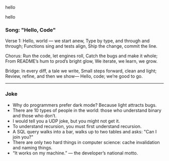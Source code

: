 
hello

hello

### Song: "Hello, Code"

Verse 1:
Hello, world — we start anew,
Type by type, and through and through;
Functions sing and tests align,
Ship the change, commit the line.

Chorus:
Run the code, let engines roll,
Catch the bugs and make it whole;
From README’s hum to prod’s bright glow,
We iterate, we learn, we grow.

Bridge:
In every diff, a tale we write,
Small steps forward, clean and light;
Review, refine, and then we show—
Hello, code; we’re good to go.


---
### Joke

- Why do programmers prefer dark mode? Because light attracts bugs.
- There are 10 types of people in the world: those who understand binary and those who don’t.
- I would tell you a UDP joke, but you might not get it.
- To understand recursion, you must first understand recursion.
- A SQL query walks into a bar, walks up to two tables and asks: "Can I join you?"
- There are only two hard things in computer science: cache invalidation and naming things.
- “It works on my machine.” — the developer’s national motto.


